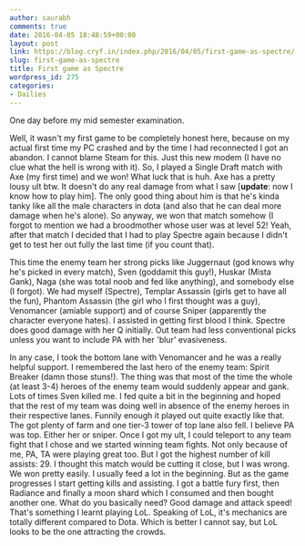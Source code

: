 ```yaml
---
author: saurabh
comments: true
date: 2016-04-05 18:48:59+00:00
layout: post
link: https://blog.cryf.in/index.php/2016/04/05/first-game-as-spectre/
slug: first-game-as-spectre
title: First game as Spectre
wordpress_id: 275
categories:
- Dailies
---
```


One day before my mid semester examination.

Well, it wasn't my first game to be completely honest here, because on my actual first time my PC crashed and by the time I had reconnected I got an abandon. I cannot blame Steam for this. Just this new modem (I have no clue what the hell is wrong with it). So, I played a Single Draft match with Axe (my first time) and we won! What luck that is huh. Axe has a pretty lousy ult btw. It doesn't do any real damage from what I saw [**update**: now I know how to play him]. The only good thing about him is that he's kinda tanky like all the male characters in dota (and also that he can deal more damage when he's alone). So anyway, we won that match somehow (I forgot to mention we had a broodmother whose user was at level 52! Yeah, after that match I decided that I had to play Spectre again because I didn't get to test her out fully the last time (if you count that).

This time the enemy team her strong picks like Juggernaut (god knows why he's picked in every match), Sven (goddamit this guy!), Huskar (Mista Gank), Naga (she was total noob and fed like anything), and somebody else (I forgot). We had myself (Spectre), Templar Assassin (girls get to have all the fun), Phantom Assassin (the girl who I first thought was a guy), Venomancer (amiable support) and of course Sniper (apparently the character everyone hates). I assisted in getting first blood I think. Spectre does good damage with her Q initially. Out team had less conventional picks unless you want to include PA with her 'blur' evasiveness.

In any case, I took the bottom lane with Venomancer and he was a really helpful support. I remembered the last hero of the enemy team: Spirit Breaker (damn those stuns!). The thing was that most of the time the whole (at least 3-4) heroes of the enemy team would suddenly appear and gank. Lots of times Sven killed me. I fed quite a bit in the beginning and hoped that the rest of my team was doing well in absence of the enemy heroes in their respective lanes. Funnily enough it played out quite exactly like that. The got plenty of farm and one tier-3 tower of top lane also fell. I believe PA was top. Either her or sniper. Once I got my ult, I could teleport to any team fight that I chose and we started winning team fights. Not only because of me, PA, TA were playing great too. But I got the highest number of kill assists: 29. I thought this match would be cutting it close, but I was wrong. We won pretty easily. I usually feed a lot in the beginning. But as the game progresses I start getting kills and assisting. I got a battle fury first, then Radiance and finally a moon shard which I consumed and then bought another one. What do you basically need? Good damage and attack speed! That's something I learnt playing LoL. Speaking of LoL, it's mechanics are totally different compared to Dota. Which is better I cannot say, but LoL looks to be the one attracting the crowds.
